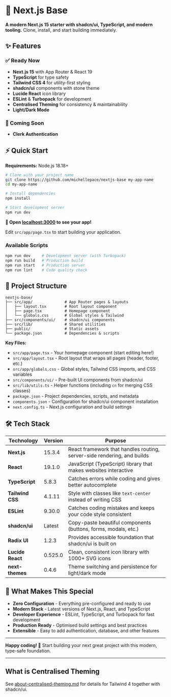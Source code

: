 # 🚀 Next.js Base

**A modern Next.js 15 starter with shadcn/ui, TypeScript, and modern tooling.** Clone, install, and start building immediately.

## ✨ Features

### ✅ Ready Now
- **Next.js 15** with App Router & React 19
- **TypeScript** for type safety
- **Tailwind CSS 4** for utility-first styling
- **shadcn/ui** components with stone theme
- **Lucide React** icon library
- **ESLint** & **Turbopack** for development
- **Centralised Theming** for consistency & maintainability
- **Light/Dark Mode**

### 🚧 Coming Soon
- **Clerk Authentication**



## ⚡ Quick Start

**Requirements:** Node.js 18.18+

```bash
# Clone with your project name
git clone https://github.com/michellepace/nextjs-base my-app-name
cd my-app-name

# Install dependencies
npm install

# Start development server
npm run dev
```

**🎉 Open [localhost:3000](http://localhost:3000) to see your app!**

Edit `src/app/page.tsx` to start building your application.

### Available Scripts

```bash
npm run dev     # Development server (with Turbopack)
npm run build   # Production build
npm run start   # Production server
npm run lint    # Code quality check
```

## 📁 Project Structure

```
nextjs-base/
├── src/app/              # App Router pages & layouts
│   ├── layout.tsx        # Root layout component
│   ├── page.tsx          # Homepage component
│   └── globals.css       # Global styles & Tailwind
├── src/components/ui/    # shadcn/ui components
├── src/lib/              # Shared utilities
├── public/               # Static assets
└── package.json          # Dependencies & scripts
```

**Key Files:**
- `src/app/page.tsx` - Your homepage component (start editing here!)
- `src/app/layout.tsx` - Root layout that wraps all pages (header, footer, etc.)
- `src/app/globals.css` - Global styles, Tailwind CSS imports, and CSS variables
- `src/components/ui/` - Pre-built UI components from shadcn/ui
- `src/lib/utils.ts` - Helper functions (including `cn` for merging CSS classes)
- `package.json` - Project dependencies, scripts, and metadata
- `components.json` - Configuration for shadcn/ui component installation
- `next.config.ts` - Next.js configuration and build settings

## 🛠️ Tech Stack

| Technology | Version | Purpose |
|------------|---------|---------|
| **Next.js** | 15.3.4 | React framework that handles routing, server-side rendering, and builds |
| **React** | 19.1.0 | JavaScript (TypeScript) library that makes websites interactive |
| **TypeScript** | 5.8.3 | Catches errors while coding and gives better autocomplete |
| **Tailwind CSS** | 4.1.11 | Style with classes like `text-center` instead of writing CSS |
| **ESLint** | 9.30.0 | Catches coding mistakes and keeps your code style consistent |
| **shadcn/ui** | Latest | Copy-paste beautiful components (buttons, forms, modals, etc.) |
| **Radix UI** | 1.2.3 | Provides accessible foundation that shadcn/ui is built on |
| **Lucide React** | 0.525.0 | Clean, consistent icon library with 1000+ SVG icons |
| **next-themes** | 0.4.6 | Theme switching and persistence for light/dark mode |

## 🎯 What Makes This Special

- **Zero Configuration** - Everything pre-configured and ready to use
- **Modern Stack** - Latest versions of Next.js, React, and TypeScript
- **Developer Experience** - ESLint, TypeScript, and Turbopack for fast development
- **Production Ready** - Optimised build settings and best practices
- **Extensible** - Easy to add authentication, database, and other features

---

**Happy coding! 🎉** Start building your next great project with this modern, type-safe foundation.

---

## What is Centralised Theming

See [about-centralised-theming.md](/docs/about-centralised-theming.md) for details for Tailwind 4 together with shadcn/ui.